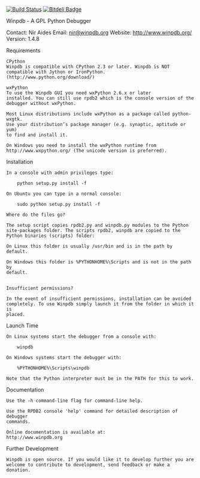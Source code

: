 [![Build Status](https://travis-ci.org/bluebird75/winpdb.svg?branch=winpdb)](https://travis-ci.org/bluebird75/winpdb)
[![Bitdeli Badge](https://d2weczhvl823v0.cloudfront.net/bluebird75/winpdb/trend.png)](https://bitdeli.com/free "Bitdeli Badge")

Winpdb - A GPL Python Debugger

Contact: Nir Aides
Email:   nir@winpdb.org
Website: http://www.winpdb.org/
Version: 1.4.8



Requirements

    CPython
    Winpdb is compatible with CPython 2.3 or later. Winpdb is NOT 
    compatible with Jython or IronPython. (http://www.python.org/download/)

    wxPython
    To use the Winpdb GUI you need wxPython 2.6.x or later 
    installed. You can still use rpdb2 which is the console version of the 
    debugger without wxPython.

    Most Linux distributions include wxPython as a package called python-wxgtk. 
    Use your distribution’s package manager (e.g. synaptic, aptitude or yum) 
    to find and install it.

    On Windows you need to install the wxPython runtime from 
    http://www.wxpython.org/ (The unicode version is preferred).

	
Installation

    In a console with admin privileges type:

        python setup.py install -f

    On Ubuntu you can type in a normal console:
        
        sudo python setup.py install -f

    Where do the files go? 

    The setup script copies rpdb2.py and winpdb.py modules to the Python 
    site-packages folder. The scripts rpdb2, winpdb are copied to the 
    Python binaries (scripts) folder:

    On Linux this folder is usually /usr/bin and is in the path by default. 

    On Windows this folder is %PYTHONHOME%\Scripts and is not in the path by
    default.


    Insufficient permissions?

    In the event of insufficient permissions, installation can be avoided 
    completely. To use Winpdb simply launch it from the folder in which it is 
    placed.



Launch Time

    On Linux systems start the debugger from a console with:

        winpdb

    On Windows systems start the debugger with:

        %PYTHONHOME%\Scripts\winpdb

    Note that the Python interpreter must be in the PATH for this to work.



Documentation

    Use the -h command-line flag for command-line help.

    Use the RPDB2 console 'help' command for detailed description of debugger 
    commands.

    Online documentation is available at:
    http://www.winpdb.org



Further Development

    Winpdb is open source. If you would like it to develop further you are
    welcome to contribute to development, send feedback or make a donation.

	

